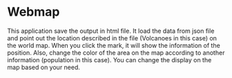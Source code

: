 # Webmap

This application save the output in html file.
It load the data from json file and point out the location described in the file (Volcanoes in this case) on the world map.
When you click the mark, it will show the information of the position.
Also, change the color of the area on the map according to another information (population in this case).
You can change the display on the map based on your need.
